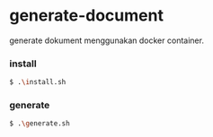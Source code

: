 # generate-document
generate dokument menggunakan docker container.

### install
```bash
$ .\install.sh
```

### generate
```bash
$ .\generate.sh
```
